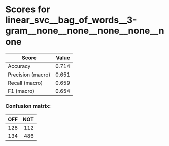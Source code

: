 # Scores for linear_svc__bag_of_words__3-gram__none__none__none__none__none
|      Score      |Value|
|-----------------|----:|
|Accuracy         |0.714|
|Precision (macro)|0.651|
|Recall (macro)   |0.659|
|F1 (macro)       |0.654|

### Confusion matrix:
|OFF|NOT|
|--:|--:|
|128|112|
|134|486|
